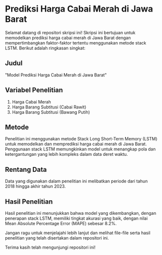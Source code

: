 # Prediksi Harga Cabai Merah di Jawa Barat

Selamat datang di repositori skripsi ini! Skripsi ini bertujuan untuk memodelkan prediksi harga cabai merah di Jawa Barat dengan mempertimbangkan faktor-faktor tertentu menggunakan metode stack LSTM. Berikut adalah ringkasan singkat:

## Judul
"Model Prediksi Harga Cabai Merah di Jawa Barat"

## Variabel Penelitian
1. Harga Cabai Merah
2. Harga Barang Subtitusi (Cabai Rawit)
3. Harga Barang Subtitusi (Bawang Putih)

## Metode
Penelitian ini menggunakan metode Stack Long Short-Term Memory (LSTM) untuk memodelkan dan memprediksi harga cabai merah di Jawa Barat. Penggunaan stack LSTM memungkinkan model untuk menangkap pola dan ketergantungan yang lebih kompleks dalam data deret waktu.

## Rentang Data
Data yang digunakan dalam penelitian ini melibatkan periode dari tahun 2018 hingga akhir tahun 2023.

## Hasil Penelitian
Hasil penelitian ini menunjukkan bahwa model yang dikembangkan, dengan penerapan stack LSTM, memiliki tingkat akurasi yang baik, dengan nilai Mean Absolute Percentage Error (MAPE) sebesar 8.2%.

Jangan ragu untuk menjelajahi lebih lanjut dan melihat file-file serta hasil penelitian yang telah disertakan dalam repositori ini.

Terima kasih telah mengunjungi repositori ini!
